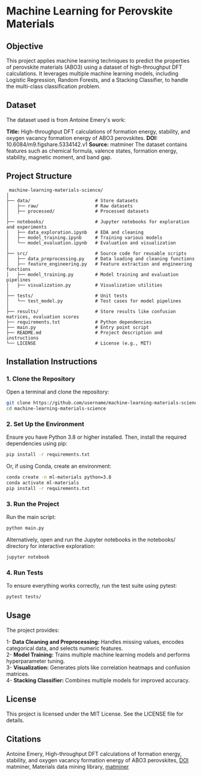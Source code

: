 # Machine Learning for Perovskite Materials

## Objective
This project applies machine learning techniques to predict the properties of perovskite materials (ABO3) using a dataset of high-throughput DFT calculations. It leverages multiple machine learning models, including Logistic Regression, Random Forests, and a Stacking Classifier, to handle the multi-class classification problem.

## Dataset
The dataset used is from Antoine Emery's work:

**Title:** High-throughput DFT calculations of formation energy, stability, and oxygen vacancy formation energy of ABO3 perovskites.
**DOI:** 10.6084/m9.figshare.5334142.v1
**Source:** matminer
The dataset contains features such as chemical formula, valence states, formation energy, stability, magnetic moment, and band gap.

 ## Project Structure
```
 machine-learning-materials-science/    
│
├── data/                        # Store datasets    
│   ├── raw/                     # Raw datasets    
│   ├── processed/               # Processed datasets    
│             
├── notebooks/                   # Jupyter notebooks for exploration and experiments    
│   ├── data_exploration.ipynb   # EDA and cleaning    
│   ├── model_training.ipynb     # Training various models    
│   └── model_evaluation.ipynb   # Evaluation and visualization   
│           
├── src/                         # Source code for reusable scripts    
│   ├── data_preprocessing.py    # Data loading and cleaning functions    
│   ├── feature_engineering.py   # Feature extraction and engineering functions    
│   ├── model_training.py        # Model training and evaluation pipelines   
│   ├── visualization.py         # Visualization utilities    
│            
├── tests/                       # Unit tests   
│   └── test_model.py            # Test cases for model pipelines    
│            
├── results/                     # Store results like confusion matrices, evaluation scores    
├── requirements.txt             # Python dependencies   
├── main.py                      # Entry point script   
├── README.md                    # Project description and instructions   
└── LICENSE                      # License (e.g., MIT)     
```
## Installation Instructions

### 1. Clone the Repository
Open a terminal and clone the repository:
```bash
git clone https://github.com/username/machine-learning-materials-science.git    
cd machine-learning-materials-science    
```
### 2. Set Up the Environment
Ensure you have Python 3.8 or higher installed. Then, install the required dependencies using pip:
```bash 
pip install -r requirements.txt
```
Or, if using Conda, create an environment:

```bash
conda create -n ml-materials python=3.8
conda activate ml-materials
pip install -r requirements.txt
```
### 3. Run the Project
Run the main script:
```bash
python main.py
```
Alternatively, open and run the Jupyter notebooks in the notebooks/ directory for interactive exploration:
```bash
jupyter notebook
```
### 4. Run Tests
To ensure everything works correctly, run the test suite using pytest:

```bash
pytest tests/
```
## Usage
The project provides:

1- **Data Cleaning and Preprocessing:** Handles missing values, encodes categorical data, and selects numeric features.    
2- **Model Training:** Trains multiple machine learning models and performs hyperparameter tuning.    
3- **Visualization:** Generates plots like correlation heatmaps and confusion matrices.    
4- **Stacking Classifier:** Combines multiple models for improved accuracy.    

## License
This project is licensed under the MIT License. See the LICENSE file for details.

## Citations
Antoine Emery, High-throughput DFT calculations of formation energy, stability, and oxygen vacancy formation energy of ABO3 perovskites, [DOI](https://doi.org/10.6084/m9.figshare.5334142.v1)      
matminer, Materials data mining library, [matminer](https://hackingmaterials.lbl.gov/matminer/)  
